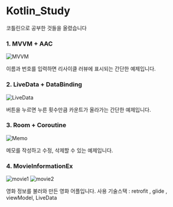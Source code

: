 # Kotlin_Study
코틀린으로 공부한 것들을 올렸습니다

### 1. MVVM + AAC

![MVVM](https://user-images.githubusercontent.com/100397354/166207799-0dee2c0e-c7ae-4609-b768-b9b8e7a7e799.png)

이름과 번호를 입력하면 리사이클 러뷰에 표시되는 간단한 예제입니다.

### 2. LiveData + DataBinding

![LiveData](https://user-images.githubusercontent.com/100397354/166208298-0db849ab-4d49-4a47-97e8-45e07608bfba.png)

버튼을 누르면 누른 횟수만큼 카운트가 올라가는 간단한 예제입니다.

### 3. Room + Coroutine

![Memo](https://user-images.githubusercontent.com/100397354/166208708-184ace92-15ea-4b05-9a61-ebc64ec82ada.png)

메모를 작성하고 수정, 삭제할 수 있는 예제입니다.

### 4. MovieInformationEx

![movie1](https://user-images.githubusercontent.com/100397354/166208929-22fc61b9-cc4c-49ec-bc2b-3701d6434613.png)
![movie2](https://user-images.githubusercontent.com/100397354/166208933-24b4d8ea-23ba-48bd-9f38-a38499ebccb5.png)

영화 정보를 불러와 만든 영화 어플입니다.
사용 기술스택 : retrofit , glide , viewModel, LiveData
